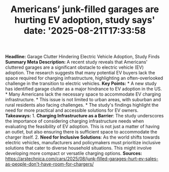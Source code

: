 ﻿---
title: "Americans’ junk-filled garages are hurting EV adoption, study says'
date: '2025-08-21T17:33:58"
category: "Markets"
summary: ""
slug: "americans junkfilled garages are hurting ev adoption study s"
source_urls:
  - "https://arstechnica.com/cars/2025/08/junk-filled-garages-hurt-ev-sales-as-people-dont-have-room-for-chargers/"
seo:
  title: "Americans’ junk-filled garages are hurting EV adoption, study says | Hash n Hedge'
  description: '"
  keywords: ["news", "markets", "brief"]
---
**Headline:** Garage Clutter Hindering Electric Vehicle Adoption, Study Finds  **Summary Meta Description:** A recent study reveals that Americans' cluttered garages are a significant obstacle to electric vehicle (EV) adoption. The research suggests that many potential EV buyers lack the space required for charging infrastructure, highlighting an often-overlooked challenge in the transition to electric vehicles.  **Key Points:**  * A new study has identified garage clutter as a major hindrance to EV adoption in the US. * Many Americans lack the necessary space to accommodate EV charging infrastructure. * This issue is not limited to urban areas, with suburban and rural residents also facing challenges. * The study's findings highlight the need for more practical and accessible solutions for EV owners.  **Takeaways:**  1. **Charging Infrastructure as a Barrier**: The study underscores the importance of considering charging infrastructure needs when evaluating the feasibility of EV adoption. This is not just a matter of having an outlet, but also ensuring there is sufficient space to accommodate the charger itself. 2. **Need for Inclusive Solutions**: As the world shifts towards electric vehicles, manufacturers and policymakers must prioritize inclusive solutions that cater to diverse household situations. This might involve developing more compact or versatile charging options.  **Sources:**  https://arstechnica.com/cars/2025/08/junk-filled-garages-hurt-ev-sales-as-people-don't-have-room-for-chargers/ 
